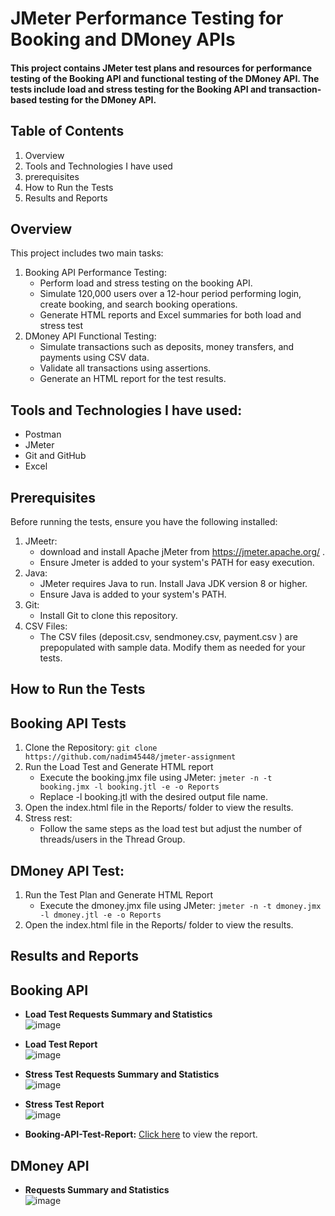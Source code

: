 # JMeter Performance Testing for Booking and DMoney APIs

#### This project contains JMeter test plans and resources for performance testing of the Booking API and functional testing of the DMoney API. The tests include load and stress testing for the Booking API and transaction-based testing for the DMoney API.

## Table of Contents
1. Overview
2.  Tools and Technologies I have used
3. prerequisites
4. How to Run the Tests
5. Results and Reports

## Overview
This project includes two main tasks:
1. Booking API Performance Testing:
   - Perform load and stress testing on the booking API.
   - Simulate 120,000 users over a 12-hour period performing login, create booking, and search booking operations.
   - Generate HTML reports and Excel summaries for both load and stress test
2. DMoney API Functional Testing:
   - Simulate transactions such as deposits, money transfers, and payments using CSV data.
   - Validate all transactions using assertions.
   - Generate an HTML report for the test results.
  
## Tools and Technologies I have used:
   - Postman
   - JMeter
   - Git and GitHub
   - Excel

  ## Prerequisites
   Before running the tests, ensure you have the following installed:
   1. JMeetr:
      - download and install Apache jMeter from https://jmeter.apache.org/ .
      - Ensure Jmeter is added to your system's PATH for easy execution.
   2. Java:
       - JMeter requires Java to run. Install Java JDK version 8 or higher.
       - Ensure Java is added to your system's PATH.
   3. Git:
       - Install Git to clone this repository.
   4. CSV Files:
       - The CSV files (deposit.csv, sendmoney.csv, payment.csv ) are prepopulated with sample data. Modify them as needed for your tests.
  
  ## How to Run the Tests
  ## Booking API Tests
  1. Clone the Repository: 
   ``` git clone https://github.com/nadim45448/jmeter-assignment ```
  3. Run the Load Test and Generate HTML report
     - Execute the booking.jmx file using JMeter:
      ``` jmeter -n -t booking.jmx -l booking.jtl -e -o Reports ```       
     - Replace -l booking.jtl with the desired output file name.
  4. Open the index.html file in the Reports/ folder to view the results.
  5. Stress rest:
     - Follow the same steps as the load test but adjust the number of threads/users in the Thread Group.
    
  ## DMoney API Test:
  1. Run the Test Plan and Generate HTML Report
     - Execute the dmoney.jmx file using JMeter: 
      ``` jmeter -n -t dmoney.jmx -l dmoney.jtl -e -o Reports ```
  2.   Open the index.html file in the Reports/ folder to view the results.

## Results and Reports
## Booking API
  - **Load Test Requests Summary and Statistics**<br>
   ![image](https://github.com/user-attachments/assets/66dd1c40-6ff8-4cf2-b65a-f71218df753d)

  - **Load Test Report**<br>
   ![image](https://github.com/user-attachments/assets/f1be0506-d2d1-45e6-b248-26a19ba48b64)
   
  - **Stress Test Requests Summary and Statistics**<br>
    ![image](https://github.com/user-attachments/assets/dde3ed72-f577-435d-ac51-5c2cebd841cd)

  - **Stress Test Report**<br>
   ![image](https://github.com/user-attachments/assets/34ad24a2-983b-42e5-9247-8804a1df9571)

  - **Booking-API-Test-Report:** <a href="https://docs.google.com/spreadsheets/d/13FlXgoEg1emIJRHJocIbhRUfDzg6O5d_/edit?usp=sharing" target="_blank">Click here</a> to view the report.

## DMoney API
  - **Requests Summary and Statistics**<br>
    ![image](https://github.com/user-attachments/assets/9e0faf5f-d827-41b3-b246-b36f61797fa9)




    


    
  


    

    

   

    





    
    
      
     
     
     
     
   





